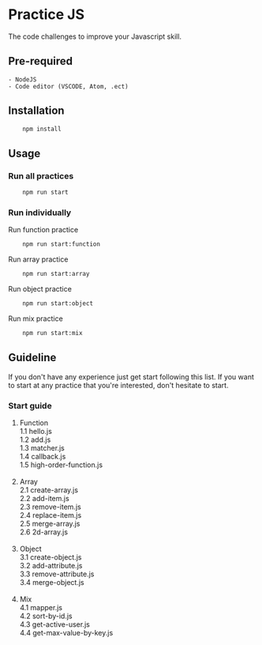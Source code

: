 # Practice JS

The code challenges to improve your Javascript skill.

## Pre-required

    - NodeJS
    - Code editor (VSCODE, Atom, .ect)

## Installation

```bash
    npm install
```

## Usage

### Run all practices

```bash
    npm run start
```

### Run individually

Run function practice

```bash
    npm run start:function
```

Run array practice

```bash
    npm run start:array
```

Run object practice

```bash
    npm run start:object
```

Run mix practice

```bash
    npm run start:mix
```

## Guideline

If you don't have any experience just get start following this list.
If you want to start at any practice that you're interested, don't hesitate to start.

### Start guide

1. Function <br />
   1.1 hello.js <br />
   1.2 add.js <br />
   1.3 matcher.js <br />
   1.4 callback.js <br />
   1.5 high-order-function.js <br />
   <br />
2. Array <br />
   2.1 create-array.js <br />
   2.2 add-item.js <br />
   2.3 remove-item.js <br />
   2.4 replace-item.js <br />
   2.5 merge-array.js <br />
   2.6 2d-array.js <br />
   <br />
3. Object <br />
   3.1 create-object.js <br />
   3.2 add-attribute.js <br />
   3.3 remove-attribute.js <br />
   3.4 merge-object.js <br />
   <br />
4. Mix <br />
   4.1 mapper.js <br />
   4.2 sort-by-id.js <br />
   4.3 get-active-user.js <br />
   4.4 get-max-value-by-key.js <br />
